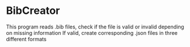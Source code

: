 # BibCreator
This program reads .bib files, check if the file is valid or invalid depending on missing information
If valid, create corresponding .json files in three different formats
